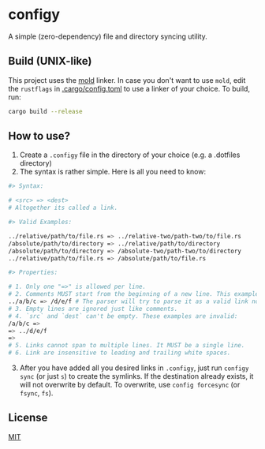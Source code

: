 # configy

A simple (zero-dependency) file and directory syncing utility.

## Build (UNIX-like)

This project uses the [mold](https://github.com/rui314/mold) linker. In case you don't want to use `mold`, edit the `rustflags` in [.cargo/config.toml](/.cargo/config.toml) to use a linker of your choice. To build, run:

```bash
cargo build --release
```

## How to use?

1. Create a `.configy` file in the directory of your choice (e.g. a .dotfiles directory)
2. The syntax is rather simple. Here is all you need to know:

```sh
#> Syntax:

# <src> => <dest>
# Altogether its called a link.

#> Valid Examples:

../relative/path/to/file.rs => ../relative-two/path-two/to/file.rs
/absolute/path/to/directory => ../relative/path/to/directory
/absolute/path/to/directory => /absolute-two/path-two/to/directory
../relative/path/to/file.rs => /absolute/path/to/file.rs

#> Properties:

# 1. Only one "=>" is allowed per line.
# 2. Comments MUST start from the beginning of a new line. This example is invalid:
../a/b/c => /d/e/f # The parser will try to parse it as a valid link not a comment.
# 3. Empty lines are ignored just like comments.
# 4. `src` and `dest` can't be empty. These examples are invalid:
/a/b/c =>
=> ../d/e/f
=>
# 5. Links cannot span to multiple lines. It MUST be a single line.
# 6. Link are insensitive to leading and trailing white spaces.
```

3. After you have added all you desired links in `.configy`, just run `configy sync` (or just `s`) to create the symlinks. If the destination already exists, it will not overwrite by default. To overwrite, use `config forcesync` (or `fsync`, `fs`).

## License

[MIT](/LICENSE)
